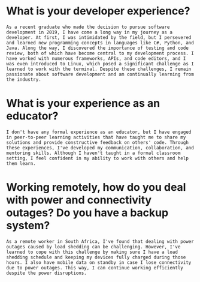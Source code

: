 


# What is your developer experience?


`As a recent graduate who made the decision to pursue software development in 2019, I have come a long way in my journey as a developer. At first, I was intimidated by the field, but I persevered and learned new programming concepts in languages like C#, Python, and Java. Along the way, I discovered the importance of testing and code review, both of which have become central to my development process. I have worked with numerous frameworks, APIs, and code editors, and I was even introduced to Linux, which posed a significant challenge as I learned to work with the terminal. Despite these challenges, I remain passionate about software development and am continually learning from the industry.`


# What is your experience as an educator?


`I don't have any formal experience as an educator, but I have engaged in peer-to-peer learning activities that have taught me to share my solutions and provide constructive feedback on others' code. Through these experiences, I've developed my communication, collaboration, and mentoring skills. Although I haven't taught in a formal classroom setting, I feel confident in my ability to work with others and help them learn.`

# Working remotely, how do you deal with power and connectivity outages? Do you have a backup system?

`As a remote worker in South Africa, I've found that dealing with power outages caused by load shedding can be challenging. However, I've learned to cope with this challenge by making sure I have a load shedding schedule and keeping my devices fully charged during those hours. I also have mobile data on standby in case I lose connectivity due to power outages. This way, I can continue working efficiently despite the power disruptions.`
